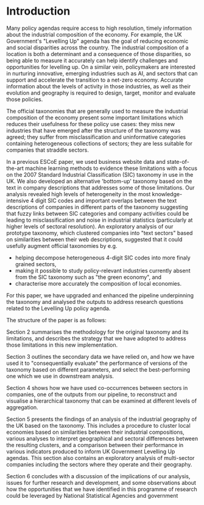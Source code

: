 # Introduction

Many policy agendas require access to high resolution, timely information about the industrial composition of the economy. For example, the UK Government's "Levelling Up" agenda has the goal of reducing economic and social disparities across the country. The industrial composition of a location is both a determinant and a consequence of those disparities, so being able to measure it accurately can help identify challenges and opportunities for levelling up. On a similar vein, policymakers are interested in nurturing innovative, emerging industries such as AI, and sectors that can support and accelerate the transition to a net-zero economy. Accurate information about the levels of activity in those industries, as well as their evolution and geography is required to design, target, monitor and evaluate those policies.

The official taxonomies that are generally used to measure the industrial composition of the economy present some important limitations which reduces their usefulness for these policy use cases: they miss new industries that have emerged after the structure of the taxonomy was agreed; they suffer from misclassification and uninformative categories containing heterogeneous collections of sectors; they are less suitable for companies that straddle sectors.

In a previous ESCoE paper, we used business website data and state-of-the-art machine learning methods to evidence these limitations with a focus on the 2007 Standard Industrial Classification (SIC) taxonomy in use in the UK. We also developed an alternative 'bottom-up' taxonomy based on the text in company descriptions that addresses some of those limitations. Our analysis revealed high levels of heterogeneity in the most knowledge-intensive 4 digit SIC codes and important overlaps between the text descriptions of companies in different parts of the taxonomy suggesting that fuzzy links between SIC categories and company activities could be leading to misclassification and noise in industrial statistics (particularly at higher levels of sectoral resolution). An exploratory analysis of our prototype taxonomy, which clustered companies into "text sectors" based on similarities between their web descriptions, suggested that it could usefully augment official taxonomies by e.g.

- helping decompose heterogeneous 4-digit SIC codes into more finaly grained sectors,
- making it possible to study policy-relevant industries currently absent from the SIC taxonomy such as "the green economy", and
- characterise more accurately the composition of local economies.

For this paper, we have upgraded and enhanced the pipeline underpinning the taxonomy and analysed the outputs to address research questions related to the Levelling Up policy agenda.

The structure of the paper is as follows:

Section 2 summarises the methodology for the original taxonomy and its limitations, and describes the strategy that we have adopted to address those limitations in this new implementation.

Section 3 outlines the secondary data we have relied on, and how we have used it to "consequentially evaluate" the performance of versions of the taxonomy based on different parameters, and select the best-performing one which we use in downstream analysis.

Section 4 shows how we have used co-occurrences between sectors in companies, one of the outputs from our pipeline, to reconstruct and visualise a hierarchical taxonomy that can be examined at different levels of aggregation.

Section 5 presents the findings of an analysis of the industrial geography of the UK based on the taxonomy. This includes a procedure to cluster local economies based on similarities between their industrial compositions, various analyses to interpret geographical and sectoral differences between the resulting clusters, and a comparison between their performance in various indicators produced to inform UK Government Levelling Up agendas. This section also contains an exploratory analysis of multi-sector companies including the sectors where they operate and their geography.

Section 6 concludes with a discussion of the implications of our analysis, issues for further research and development, and some observations about how the opportunities that we have identified in this programme of research could be leveraged by National Statistical Agencies and government
